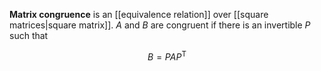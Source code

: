 **Matrix congruence** is an [[equivalence relation]] over [[square matrices|square matrix]]. $A$ and $B$ are congruent if there is an invertible $P$ such that

$$
B = PAP^{\mathsf{T}}
$$